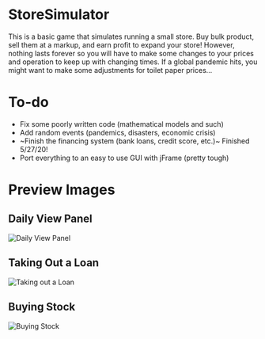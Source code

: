 # StoreSimulator
This is a basic game that simulates running a small store. Buy bulk product, sell them at a markup, and earn profit to expand your store! However, nothing lasts forever so you will have to make some changes to your prices and operation to keep up with changing times. If a global pandemic hits, you might want to make some adjustments for toilet paper prices...

# To-do
* Fix some poorly written code (mathematical models and such)
* Add random events (pandemics, disasters, economic crisis)
* ~Finish the financing system (bank loans, credit score, etc.)~ Finished 5/27/20!
* Port everything to an easy to use GUI with jFrame (pretty tough)

# Preview Images
## Daily View Panel
![Daily View Panel](https://i.imgur.com/m6GaZTu.png)
## Taking Out a Loan
![Taking out a Loan](https://i.imgur.com/BZyklUk.png)
## Buying Stock
![Buying Stock](https://i.imgur.com/zGXJ75j.png)
